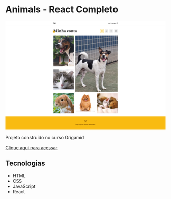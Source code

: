 # Animals - React Completo

![preview](./src/screencapture-react.png)

Projeto construído no curso Origamid

[Clique aqui para acessar](https://animals-five.vercel.app/)
## Tecnologias
- HTML
- CSS
- JavaScript
- React